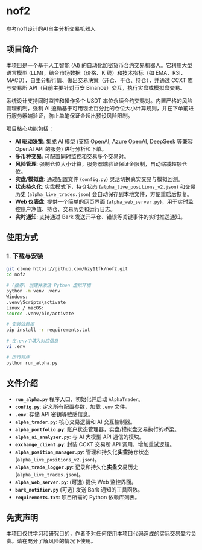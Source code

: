 # nof2 
参考nof1设计的AI自主分析交易机器人

## 项目简介

本项目是一个基于人工智能 (AI) 的自动化加密货币合约交易机器人。它利用大型语言模型 (LLM)，结合市场数据（价格、K 线）和技术指标（如 EMA、RSI、MACD），自主分析行情、做出交易决策（开仓、平仓、持仓），并通过 CCXT 库与交易所 API（目前主要针对币安 Binance）交互，执行实盘或模拟盘交易。

系统设计支持同时监控和操作多个 USDT 本位永续合约交易对。内置严格的风险管理机制，强制 AI 遵循基于可用现金百分比的仓位大小计算规则，并在下单前进行服务器端验证，防止单笔保证金超出预设风险限制。

项目核心功能包括：

* **AI 驱动决策**: 集成 AI 模型 (支持 OpenAI, Azure OpenAI, DeepSeek 等兼容 OpenAI API 的服务) 进行分析和下单。
* **多币种交易**: 可配置同时监控和交易多个交易对。
* **风险管理**: 强制仓位大小计算，服务器端验证保证金限制，自动缩减超额仓位。
* **实盘/模拟盘**: 通过配置文件 (`config.py`) 灵活切换真实交易与模拟回测。
* **状态持久化**: 实盘模式下，持仓状态 (`alpha_live_positions_v2.json`) 和交易历史 (`alpha_live_trades.json`) 会自动保存到本地文件，方便重启后恢复。
* **Web 仪表盘**: 提供一个简单的网页界面 (`alpha_web_server.py`)，用于实时监控账户净值、持仓、交易历史和运行日志。
* **实时通知**: 支持通过 Bark 发送开平仓、错误等关键事件的实时推送通知。

## 使用方式

### 1. 下载与安装

```bash
git clone https://github.com/hzy11fk/nof2.git
cd nof2

# (推荐) 创建并激活 Python 虚拟环境
python -m venv .venv
Windows:
.venv\Scripts\activate
Linux / macOS:
source .venv/bin/activate

# 安装依赖库
pip install -r requirements.txt

# 在.env中填入对应信息
vi .env

# 运行程序
python run_alpha.py
```
## 文件介绍

* **`run_alpha.py`** 程序入口，初始化并启动 `AlphaTrader`。
* **`config.py`**: 定义所有配置参数，加载 `.env` 文件。
* **`.env`**: 存储 API 密钥等敏感信息。
* **`alpha_trader.py`**: 核心交易逻辑和 AI 交互控制器。
* **`alpha_portfolio.py`**: 账户状态管理器，实盘/模拟盘交易执行的桥梁。
* **`alpha_ai_analyzer.py`**: 与 AI 大模型 API 通信的模块。
* **`exchange_client.py`**: 封装 CCXT 交易所 API 调用，增加重试逻辑。
* **`alpha_position_manager.py`**: 管理和持久化**实盘**持仓状态 (`alpha_live_positions_v2.json`)。
* **`alpha_trade_logger.py`**: 记录和持久化**实盘**交易历史 (`alpha_live_trades.json`)。
* **`alpha_web_server.py`**: (可选) 提供 Web 监控界面。
* **`bark_notifier.py`** (可选) 发送 Bark 通知的工具函数。
* **`requirements.txt`**: 项目所需的 Python 依赖库列表。

## 免责声明
本项目仅供学习和研究目的，作者不对任何使用本项目代码造成的实际交易盈亏负责。请在充分了解风险的情况下使用。
